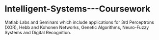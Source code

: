 # Intelligent-Systems---Coursework

Matlab Labs and Seminars which include applications for 3rd Perceptrons (XOR), Hebb and Kohonen Networks, Genetic Algorithms, Neuro-Fuzzy Systems and Digital Recognition.

